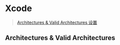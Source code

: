 # Xcode
> [Architectures & Valid Architectures 设置](http://foggry.com/blog/2014/05/09/xcodeshe-zhi-xiang-zhi-architectureshe-valid-architectures/)
## Architectures & Valid Architectures
